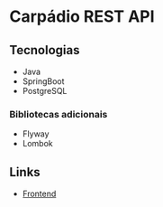 # Carpádio REST API

## Tecnologias

- Java
- SpringBoot
- PostgreSQL

### Bibliotecas adicionais

- Flyway
- Lombok

## Links

- [Frontend](https://github.com/rodolfoHOk/ferkipper.cardapio-frontend)

